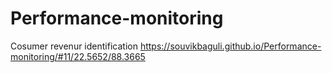 # Performance-monitoring
Cosumer revenur identification
https://souvikbaguli.github.io/Performance-monitoring/#11/22.5652/88.3665
